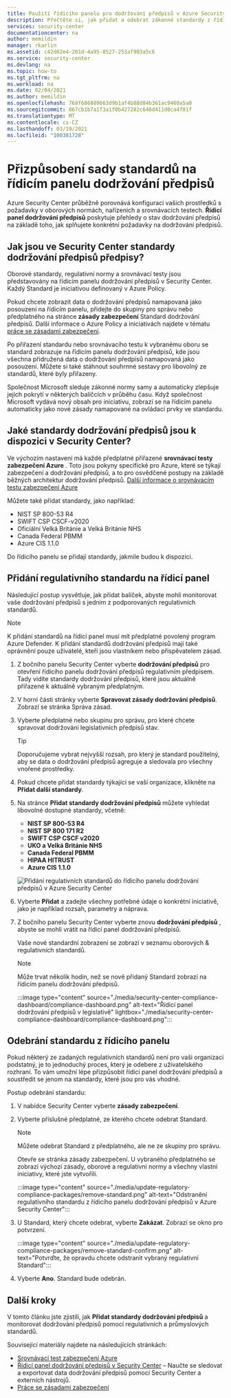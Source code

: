 ```yaml
---
title: Použití řídicího panelu pro dodržování předpisů v Azure Security Center
description: Přečtěte si, jak přidat a odebrat zákonné standardy z řídicího panelu dodržování předpisů regulativního předpisu v Security Center
services: security-center
documentationcenter: na
author: memildin
manager: rkarlin
ms.assetid: c42d02e4-201d-4a95-8527-253af903a5c6
ms.service: security-center
ms.devlang: na
ms.topic: how-to
ms.tgt_pltfrm: na
ms.workload: na
ms.date: 02/04/2021
ms.author: memildin
ms.openlocfilehash: 768f686889663d9b1af4b88d84b361ac9460a5a0
ms.sourcegitcommit: 867cb1b7a1f3a1f0b427282c648d411d0ca4f81f
ms.translationtype: MT
ms.contentlocale: cs-CZ
ms.lasthandoff: 03/19/2021
ms.locfileid: "100381728"
---
```

# <a name="customize-the-set-of-standards-in-your-regulatory-compliance-dashboard"></a>Přizpůsobení sady standardů na řídicím panelu dodržování předpisů

Azure Security Center průběžně porovnává konfiguraci vašich prostředků s požadavky v oborových normách, nařízeních a srovnávacích testech. **Řídicí panel dodržování předpisů** poskytuje přehledy o stav dodržování předpisů na základě toho, jak splňujete konkrétní požadavky na dodržování předpisů.


## <a name="how-are-regulatory-compliance-standards-represented-in-security-center"></a>Jak jsou ve Security Center standardy dodržování předpisů předpisy?

Oborové standardy, regulativní normy a srovnávací testy jsou představovány na řídicím panelu dodržování předpisů v Security Center. Každý Standard je iniciativou definovaný v Azure Policy.

Pokud chcete zobrazit data o dodržování předpisů namapovaná jako posouzení na řídicím panelu, přidejte do skupiny pro správu nebo předplatného na stránce **zásady zabezpečení** Standard dodržování předpisů. Další informace o Azure Policy a iniciativách najdete v tématu [práce se zásadami zabezpečení](tutorial-security-policy.md).

Po přiřazení standardu nebo srovnávacího testu k vybranému oboru se standard zobrazuje na řídicím panelu dodržování předpisů, kde jsou všechna přidružená data o dodržování předpisů namapovaná jako posouzení. Můžete si také stáhnout souhrnné sestavy pro libovolný ze standardů, které byly přiřazeny.

Společnost Microsoft sleduje zákonné normy samy a automaticky zlepšuje jejich pokrytí v některých balíčcích v průběhu času. Když společnost Microsoft vydává nový obsah pro iniciativu, zobrazí se na řídicím panelu automaticky jako nové zásady namapované na ovládací prvky ve standardu.


## <a name="what-regulatory-compliance-standards-are-available-in-security-center"></a>Jaké standardy dodržování předpisů jsou k dispozici v Security Center?

Ve výchozím nastavení má každé předplatné přiřazené **srovnávací testy zabezpečení Azure** . Toto jsou pokyny specifické pro Azure, které se týkají zabezpečení a dodržování předpisů, a to pro osvědčené postupy na základě běžných architektur dodržování předpisů. [Další informace o srovnávacím testu zabezpečení Azure](../security/benchmarks/introduction.md)

Můžete také přidat standardy, jako například:

- NIST SP 800-53 R4
- SWIFT CSP CSCF-v2020
- Oficiální Velká Británie a Velká Británie NHS
- Canada Federal PBMM
- Azure CIS 1.1.0

Do řídicího panelu se přidají standardy, jakmile budou k dispozici.


## <a name="add-a-regulatory-standard-to-your-dashboard"></a>Přidání regulativního standardu na řídicí panel

Následující postup vysvětluje, jak přidat balíček, abyste mohli monitorovat vaše dodržování předpisů s jedním z podporovaných regulativních standardů.

> [!NOTE]
> K přidání standardů na řídicí panel musí mít předplatné povolený program Azure Defender. K přidání standardů dodržování předpisů mají také oprávnění pouze uživatelé, kteří jsou vlastníkem nebo přispěvatelem zásad. 

1. Z bočního panelu Security Center vyberte **dodržování předpisů** pro otevření řídicího panelu dodržování předpisů regulativním předpisem. Tady vidíte standardy dodržování předpisů, které jsou aktuálně přiřazené k aktuálně vybraným předplatným.   

1. V horní části stránky vyberte **Spravovat zásady dodržování předpisů**. Zobrazí se stránka Správa zásad.

1. Vyberte předplatné nebo skupinu pro správu, pro které chcete spravovat dodržování legislativních předpisů stav. 

    > [!TIP]
    > Doporučujeme vybrat nejvyšší rozsah, pro který je standard použitelný, aby se data o dodržování předpisů agreguje a sledovala pro všechny vnořené prostředky. 

1. Pokud chcete přidat standardy týkající se vaší organizace, klikněte na **Přidat další standardy**. 

1. Na stránce **Přidat standardy dodržování předpisů** můžete vyhledat libovolné dostupné standardy, včetně:

    - **NIST SP 800-53 R4**
    - **NIST SP 800 171 R2**
    - **SWIFT CSP CSCF v2020**
    - **UKO a Velká Británie NHS**
    - **Canada Federal PBMM**
    - **HIPAA HITRUST**
    - **Azure CIS 1.1.0**
    
    ![Přidání regulativních standardů do řídicího panelu dodržování předpisů v Azure Security Center](./media/update-regulatory-compliance-packages/dynamic-regulatory-compliance-additional-standards.png)

1. Vyberte **Přidat** a zadejte všechny potřebné údaje o konkrétní iniciativě, jako je například rozsah, parametry a náprava.

1. Z bočního panelu Security Center vyberte znovu **dodržování předpisů** , abyste se mohli vrátit na řídicí panel dodržování předpisů.

    Vaše nové standardní zobrazení se zobrazí v seznamu oborových & regulativních standardů. 

    > [!NOTE]
    > Může trvat několik hodin, než se nově přidaný Standard zobrazí na řídicím panelu dodržování předpisů.

    :::image type="content" source="./media/security-center-compliance-dashboard/compliance-dashboard.png" alt-text="Řídicí panel dodržování předpisů v legislativě" lightbox="./media/security-center-compliance-dashboard/compliance-dashboard.png":::

## <a name="remove-a-standard-from-your-dashboard"></a>Odebrání standardu z řídicího panelu

Pokud některý ze zadaných regulativních standardů není pro vaši organizaci podstatný, je to jednoduchý proces, který je odebere z uživatelského rozhraní. To vám umožní lépe přizpůsobit řídicí panel dodržování předpisů a soustředit se jenom na standardy, které jsou pro vás vhodné.

Postup odebrání standardu:

1. V nabídce Security Center vyberte **zásady zabezpečení**.

1. Vyberte příslušné předplatné, ze kterého chcete odebrat Standard.

    > [!NOTE]
    > Můžete odebrat Standard z předplatného, ale ne ze skupiny pro správu. 

    Otevře se stránka zásady zabezpečení. U vybraného předplatného se zobrazí výchozí zásady, oborové a regulativní normy a všechny vlastní iniciativy, které jste vytvořili.

    :::image type="content" source="./media/update-regulatory-compliance-packages/remove-standard.png" alt-text="Odstranění regulativního standardu z řídicího panelu dodržování předpisů v Azure Security Center":::

1. U Standard, který chcete odebrat, vyberte **Zakázat**. Zobrazí se okno pro potvrzení.

    :::image type="content" source="./media/update-regulatory-compliance-packages/remove-standard-confirm.png" alt-text="Potvrďte, že opravdu chcete odstranit vybraný regulativní Standard":::

1. Vyberte **Ano**. Standard bude odebrán. 


## <a name="next-steps"></a>Další kroky

V tomto článku jste zjistili, jak **Přidat standardy dodržování předpisů** a monitorovat dodržování předpisů pomocí regulativních a průmyslových standardů.

Související materiály najdete na následujících stránkách:

- [Srovnávací test zabezpečení Azure](../security/benchmarks/introduction.md)
- [Řídicí panel dodržování předpisů v Security Center](security-center-compliance-dashboard.md) – Naučte se sledovat a exportovat data dodržování předpisů pomocí Security Center a externích nástrojů.
- [Práce se zásadami zabezpečení](tutorial-security-policy.md)